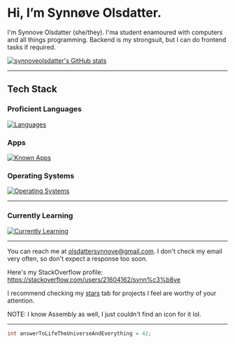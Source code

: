 # Hi, I’m Synnøve Olsdatter.
I'm Synnove Olsdatter (she/they). I'ma student enamoured with computers and all things programming. Backend is my strongsuit, but I can do frontend tasks if required.

[![synnoveolsdatter's GitHub stats](https://github-readme-stats.vercel.app/api?username=synnoveolsdatter&show_icons=true&theme=gruvbox)](https://github.com/anuraghazra/github-readme-stats)

----------------------------------------------------------------------------------------------------------------

## Tech Stack

### Proficient Languages
[![Languages](https://skillicons.dev/icons?i=html,css,js,py,bash,cs,java,go,c&perline=3)](https://skillicons.dev)
### Apps
[![Known Apps](https://skillicons.dev/icons?i=clion,sublime,vim)](https://skillicons.dev)

### Operating Systems
[![Operating Systems](https://skillicons.dev/icons?i=linux,debian,apple)](https://skillicons.dev)

----------------------------------------------------------------------------------------------------------------

### Currently Learning
[![Currently Learning](https://skillicons.dev/icons?i=haxe,cpp,rust,zig)](https://skillicons.dev)

----------------------------------------------------------------------------------------------------------------

<!--To be honest, a lot of these projects are just here because I wanna see what colour github gives to the different languages I use.-->
You can reach me at olsdattersynnove@gmail.com.
I don't check my email very often, so don't expect a response too soon.

Here's my StackOverflow profile: https://stackoverflow.com/users/21604162/synn%c3%b8ve

I recommend checking my <a href="https://github.com/synnoveolsdatter?tab=stars">stars</a> tab for projects I feel are worthy of your attention.

NOTE: I know Assembly as well, I just couldn't find an icon for it lol.

----------------------------------------------------------------------------------------------------------------
```java
int answerToLifeTheUniverseAndEverything = 42;
```

<!---
synnoveolsdatter/synnoveolsdatter is a ✨ special ✨ repository because its `README.md` (this file) appears on your GitHub profile.
You can click the Preview link to take a look at your changes.
--->
